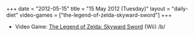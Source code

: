 +++
date = "2012-05-15"
title = "15 May 2012 (Tuesday)"
layout = "daily-diet"
video-games = ["the-legend-of-zelda-skyward-sword"]
+++

<ul>
<li class="entry video-games">Video Game: <a href="/video-games/the-legend-of-zelda-skyward-sword">The Legend of Zelda: Skyward Sword</a> {Wii} /b/</li>
</ul>